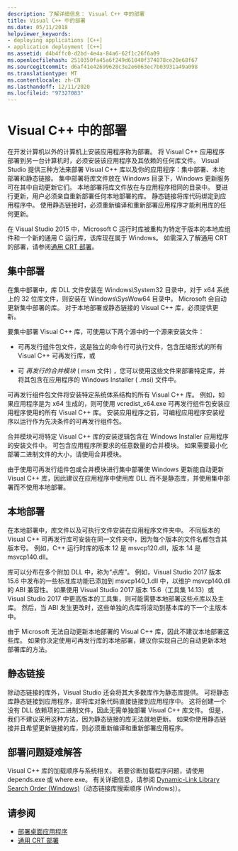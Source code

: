 ```yaml
---
description: 了解详细信息： Visual C++ 中的部署
title: Visual C++ 中的部署
ms.date: 05/11/2018
helpviewer_keywords:
- deploying applications [C++]
- application deployment [C++]
ms.assetid: d4b4ffc0-d2bd-4e4a-84a6-62f1c26f6a09
ms.openlocfilehash: 2510350fa45a6f249d61040f374878ce20e68f67
ms.sourcegitcommit: d6af41e42699628c3e2e6063ec7b03931a49a098
ms.translationtype: MT
ms.contentlocale: zh-CN
ms.lasthandoff: 12/11/2020
ms.locfileid: "97327083"
---
```

# <a name="deployment-in-visual-c"></a>Visual C++ 中的部署

在开发计算机以外的计算机上安装应用程序称为部署。 将 Visual C++ 应用程序部署到另一台计算机时，必须安装该应用程序及其依赖的任何库文件。 Visual Studio 提供三种方法来部署 Visual C++ 库以及你的应用程序：集中部署、本地部署和静态链接。 集中部署将库文件放在 Windows 目录下，Windows 更新服务可在其中自动更新它们。 本地部署将库文件放在与应用程序相同的目录中。 要进行更新，用户必须亲自重新部署任何本地部署的库。 静态链接将库代码绑定到应用程序中。 使用静态链接时，必须重新编译和重新部署应用程序才能利用库的任何更新。

在 Visual Studio 2015 中，Microsoft C 运行时库被重构为特定于版本的本地库组件和一个新的通用 C 运行库，该库现在属于 Windows。 如需深入了解通用 CRT 的部署，请参阅[通用 CRT 部署](universal-crt-deployment.md)。

## <a name="central-deployment"></a>集中部署

在集中部署中，库 DLL 文件安装在 Windows\System32 目录中，对于 x64 系统上的 32 位库文件，则安装在 Windows\SysWow64 目录中。 Microsoft 会自动更新集中部署的库。 对于本地部署或静态链接的 Visual C++ 库，必须提供更新。

要集中部署 Visual C++ 库，可使用以下两个源中的一个源来安装文件：

- 可再发行组件包文件，这是独立的命令行可执行文件，包含压缩形式的所有 Visual C++ 可再发行库，或

- 可 *再发行的合并模块* ( msm 文件) ，您可以使用这些文件来部署特定库，并将其包含在应用程序的 Windows Installer ( .msi) 文件中。

可再发行组件包文件将安装特定系统体系结构的所有 Visual C++ 库。 例如，如果应用程序是为 x64 生成的，则可使用 vcredist_x64.exe 可再发行组件包安装应用程序使用的所有 Visual C++ 库。 安装应用程序之前，可编程应用程序安装程序以运行作为先决条件的可再发行组件包。

合并模块可将特定 Visual C++ 库的安装逻辑包含在 Windows Installer 应用程序的安装文件中。 可包含应用程序所要求的任意数量的合并模块。 如果需要最小化部署二进制文件的大小，请使用合并模块。

由于使用可再发行组件包或合并模块进行集中部署使 Windows 更新能自动更新 Visual C++ 库，因此建议在应用程序中使用库 DLL 而不是静态库，并使用集中部署而不使用本地部署。

## <a name="local-deployment"></a>本地部署

在本地部署中，库文件以及可执行文件安装在应用程序文件夹中。 不同版本的 Visual C++ 可再发行库可安装在同一文件夹中，因为每个版本的文件名都包含其版本号。 例如，C++ 运行时库的版本 12 是 msvcp120.dll，版本 14 是 msvcp140.dll。

库可以分布在多个附加 DLL 中，称为“点库”。 例如，Visual Studio 2017 版本 15.6 中发布的一些标准库功能已添加到 msvcp140_1.dll 中，以维护 msvcp140.dll 的 ABI 兼容性。 如果使用 Visual Studio 2017 版本 15.6（工具集 14.13）或 Visual Studio 2017 中更高版本的工具集，则可能需要本地部署这些点库以及主库。 然后，当 ABI 发生更改时，这些单独的点库将滚动到基本库的下一个主版本中。

由于 Microsoft 无法自动更新本地部署的 Visual C++ 库，因此不建议本地部署这些库。 如果你决定使用可再发行库的本地部署，建议你实现自己的自动更新本地部署库的方法。

## <a name="static-linking"></a>静态链接

除动态链接的库外，Visual Studio 还会将其大多数库作为静态库提供。 可将静态库静态链接到应用程序，即将库对象代码直接链接到应用程序中。 这将创建一个没有 DLL 依赖项的二进制文件，因此无需单独部署 Visual C++ 库文件。 但是，我们不建议采用这种方法，因为静态链接的库无法就地更新。 如果你使用静态链接并且希望更新链接的库，则必须重新编译和重新部署应用程序。

## <a name="troubleshooting-deployment-issues"></a>部署问题疑难解答

Visual C++ 库的加载顺序与系统相关。 若要诊断加载程序问题，请使用 depends.exe 或 where.exe。 有关详细信息，请参阅 [Dynamic-Link Library Search Order (Windows)](/windows/win32/Dlls/dynamic-link-library-search-order)（动态链接库搜索顺序 (Windows)）。

## <a name="see-also"></a>请参阅

- [部署桌面应用程序](deploying-native-desktop-applications-visual-cpp.md)
- [通用 CRT 部署](universal-crt-deployment.md)

